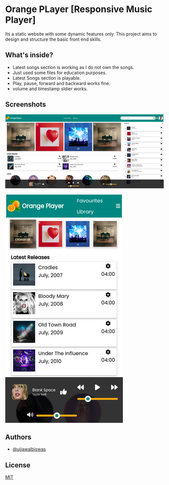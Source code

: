 # Orange PLayer [Responsive Music Player]

Its a static website with some dynamic features only.
This project aims to design and structure the basic front end skills.


## What's inside?

- Latest songs section is working as I do not own the songs.
- Just used some files for education purposes.
- Latest Songs section is playable.
- Play, pause, forward and backward works fine.
- volume and timestamp sldier works.


## Screenshots

![On Desktop/Laptops](./assests/pc.png)

![On Mobile Devices](./assests/mobile.png)


## Authors

- [@ujjawalbiswas](https://www.linkedin.com/in/ujjawal-biswas-b40611142/)



## License

[MIT](https://choosealicense.com/licenses/mit/)
